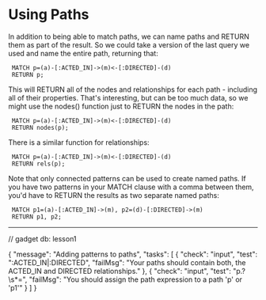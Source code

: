 # Using Paths

In addition to being able to match paths, we can name paths and RETURN them as part of the result. So we could take a version of the last query we used and name the entire path, returning that:

     MATCH p=(a)-[:ACTED_IN]->(m)<-[:DIRECTED]-(d)
     RETURN p;

This will RETURN all of the nodes and relationships for each path - including all of their properties. That's interesting, but can be too much data, so we might use the nodes() function just to RETURN the nodes in the path:

     MATCH p=(a)-[:ACTED_IN]->(m)<-[:DIRECTED]-(d)
     RETURN nodes(p);

There is a similar function for relationships:

     MATCH p=(a)-[:ACTED_IN]->(m)<-[:DIRECTED]-(d)
     RETURN rels(p);

Note that only connected patterns can be used to create named paths. If you have two patterns in your MATCH clause with a comma between them, you'd have to RETURN the results as two separate named paths:

     MATCH p1=(a)-[:ACTED_IN]->(m), p2=(d)-[:DIRECTED]->(m)
     RETURN p1, p2;
----


// gadget db: lesson1 

{
  "message": "Adding patterns to paths",
  "tasks": [
    {
      "check": "input",
      "test": ":ACTED_IN|:DIRECTED",
      "failMsg": "Your paths should contain both, the ACTED_IN and DIRECTED relationships."
    },
    {
      "check": "input",
      "test": "p.?\\s*=",
      "failMsg": "You should assign the path expression to a path 'p' or 'p1'"
    }
  ]
}